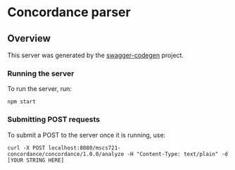 # Concordance parser

## Overview
This server was generated by the [swagger-codegen](https://github.com/swagger-api/swagger-codegen) project. 

### Running the server
To run the server, run:

```
npm start
```

### Submitting POST requests
To submit a POST to the server once it is running, use:

```
curl -X POST localhost:8080/mscs721-concordance/concordance/1.0.0/analyze -H "Content-Type: text/plain" -d [YOUR STRING HERE]
```
